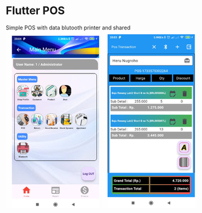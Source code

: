 # Flutter POS
Simple POS with data blutooth printer and shared
![alt text](https://github.com/irawanmurjayanto/flutter_pos_new/blob/main/pict/posmain.png?raw=true)
![alt text](https://github.com/irawanmurjayanto/flutter_pos_new/blob/main/pict/postran.png?raw=true)
